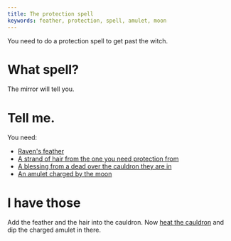 ```yaml
---
title: The protection spell
keywords: feather, protection, spell, amulet, moon
---
```


You need to do a protection spell to get past the witch.

# What spell?
The mirror will tell you.

# Tell me.
You need:
 - [Raven's feather](010-feather/index.md)
 - [A strand of hair from the one you need protection from](020-hair.md)
 - [A blessing from a dead over the cauldron they are in](030-blessing.md)
 - [An amulet charged by the moon](040-amulet.md)

# I have those
Add the feather and the hair into the cauldron. Now [heat the cauldron](050-heat.md) and dip the charged amulet in there.
